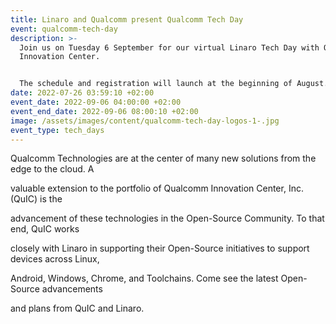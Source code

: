 ```yaml
---
title: Linaro and Qualcomm present Qualcomm Tech Day
event: qualcomm-tech-day
description: >-
  Join us on Tuesday 6 September for our virtual Linaro Tech Day with Qualcomm
  Innovation Center. 


  The schedule and registration will launch at the beginning of August.
date: 2022-07-26 03:59:10 +02:00
event_date: 2022-09-06 04:00:00 +02:00
event_end_date: 2022-09-06 08:00:10 +02:00
image: /assets/images/content/qualcomm-tech-day-logos-1-.jpg
event_type: tech_days
---
```

Qualcomm Technologies are at the center of many new solutions from the edge to the cloud. A

valuable extension to the portfolio of Qualcomm Innovation Center, Inc. (QuIC) is the

advancement of these technologies in the Open-Source Community. To that end, QuIC works

closely with Linaro in supporting their Open-Source initiatives to support devices across Linux,

Android, Windows, Chrome, and Toolchains. Come see the latest Open-Source advancements

and plans from QuIC and Linaro.